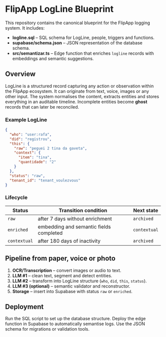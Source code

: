 # FlipApp LogLine Blueprint

This repository contains the canonical blueprint for the FlipApp logging system. It includes:

- **logline.sql** – SQL schema for LogLine, people, triggers and functions.
- **supabase/schema.json** – JSON representation of the database schema.
- **src/semantizar.ts** – Edge function that enriches `logline` records with embeddings and semantic suggestions.

## Overview

LogLine is a structured record capturing any action or observation within the FlipApp ecosystem. It can originate from text, voice, images or any other input. The system normalises the content, extracts entities and stores everything in an auditable timeline. Incomplete entities become **ghost** records that can later be reconciled.

### Example LogLine

```json
{
  "who": "user:rafa",
  "did": "registrou",
  "this": {
    "raw": "peguei 2 tina da gaveta",
    "context": {
      "item": "tina",
      "quantidade": "2"
    }
  },
  "status": "raw",
  "tenant_id": "tenant_voulezvous"
}
```

### Lifecycle

| Status       | Transition condition                          | Next state   |
| ------------ | --------------------------------------------- | ------------ |
| `raw`        | after 7 days without enrichment               | `archived`   |
| `enriched`   | embedding and semantic fields completed       | `contextual` |
| `contextual` | after 180 days of inactivity                  | `archived`   |

## Pipeline from paper, voice or photo

1. **OCR/Transcription** – convert images or audio to text.
2. **LLM #1** – clean text, segment and detect entities.
3. **LLM #2** – transform into LogLine structure (`who`, `did`, `this`, `status`).
4. **LLM #3 (optional)** – semantic validator and reconstructor.
5. **Storage** – insert into Supabase with status `raw` or `enriched`.

## Deployment

Run the SQL script to set up the database structure. Deploy the edge function in Supabase to automatically semantise logs. Use the JSON schema for migrations or validation tools.

